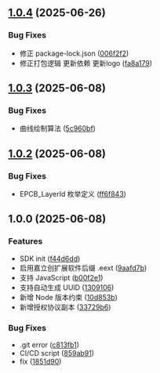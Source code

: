 ## [1.0.4](https://github.com/uarix/LCEDA-Pro-LabelMaker/compare/v1.0.3...v1.0.4) (2025-06-26)

### Bug Fixes

- 修正 package-lock.json ([006f2f2](https://github.com/uarix/LCEDA-Pro-LabelMaker/commit/006f2f26c736bcecc451b900d53f1124573f60d1))
- 修正打包逻辑 更新依赖 更新logo ([fa8a179](https://github.com/uarix/LCEDA-Pro-LabelMaker/commit/fa8a179cce6e7d051283c46f83f60ff5db17e7a1))

## [1.0.3](https://github.com/uarix/LCEDA-Pro-LabelMaker/compare/v1.0.2...v1.0.3) (2025-06-08)

### Bug Fixes

- 曲线绘制算法 ([5c960bf](https://github.com/uarix/LCEDA-Pro-LabelMaker/commit/5c960bf7a3b5380bbddd5347f7c17e473557a1c9))

## [1.0.2](https://github.com/uarix/LCEDA-Pro-LabelMaker/compare/v1.0.1...v1.0.2) (2025-06-08)

### Bug Fixes

- EPCB_LayerId 枚举定义 ([ff6f843](https://github.com/uarix/LCEDA-Pro-LabelMaker/commit/ff6f8432edb61aecfd1ec827e0c306f684f5d5a1))

## 1.0.0 (2025-06-08)

### Features

- SDK init ([f44d6dd](https://github.com/uarix/LCEDA-Pro-LabelMaker/commit/f44d6ddef436da191102cdfa66cad8036c4a6387))
- 启用嘉立创扩展软件后缀 .eext ([9aafd7b](https://github.com/uarix/LCEDA-Pro-LabelMaker/commit/9aafd7b7ae385d4e3323ba1b334dfdfca1f4aae3))
- 支持 JavaScript ([b00f2e1](https://github.com/uarix/LCEDA-Pro-LabelMaker/commit/b00f2e10b2df2316226d9596e48b719fafaf2730))
- 支持自动生成 UUID ([1309106](https://github.com/uarix/LCEDA-Pro-LabelMaker/commit/13091066c0d868b00d27678b54fed02e216d52c3))
- 新增 Node 版本约束 ([10d853b](https://github.com/uarix/LCEDA-Pro-LabelMaker/commit/10d853b7b879fbea60ac2c26d56bfe5d0fdfd633))
- 新增授权协议副本 ([33729b6](https://github.com/uarix/LCEDA-Pro-LabelMaker/commit/33729b6738ba72b9a2a07256f55b8e581a85e93c))

### Bug Fixes

- .git error ([c813fb1](https://github.com/uarix/LCEDA-Pro-LabelMaker/commit/c813fb131540dc718bcddaf5f418d9edad0642ab))
- CI/CD script ([859ab91](https://github.com/uarix/LCEDA-Pro-LabelMaker/commit/859ab917b40fadb08cae9288229277406eca1cfe))
- fix ([1851d90](https://github.com/uarix/LCEDA-Pro-LabelMaker/commit/1851d9010b9ae1cf45f7a472d24ee5e038228bf4))
